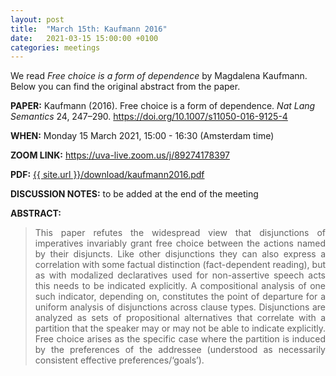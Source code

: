 ```yaml
---
layout: post
title:  "March 15th: Kaufmann 2016" 
date:   2021-03-15 15:00:00 +0100
categories: meetings
---
```

We read _Free choice is a form of dependence_  by Magdalena Kaufmann. Below you can find the original abstract from the paper. 

<b> PAPER:</b> Kaufmann (2016). Free choice is a form of dependence. *Nat Lang Semantics* 24, 247–290.
<a href="https://doi.org/10.1007/s11050-016-9125-4"  target="_blank" rel="noopener noreferrer"> https://doi.org/10.1007/s11050-016-9125-4 </a>

<b> WHEN:</b>  Monday 15 March 2021, 15:00 - 16:30 (Amsterdam time)

<b> ZOOM LINK:</b> <a href="https://uva-live.zoom.us/j/89274178397"  target="_blank" rel="noopener noreferrer">https://uva-live.zoom.us/j/89274178397 </a>

<b> PDF:</b>  <a href="{{ site.url }}/download/kaufmann2016.pdf"  target="_blank" rel="noopener noreferrer">{{ site.url }}/download/kaufmann2016.pdf</a>

<b> DISCUSSION NOTES:</b> to be added at the end of the meeting 


<b> ABSTRACT: </b>

<blockquote>
<p style="text-align: justify;">
This paper refutes the widespread view that disjunctions of imperatives
invariably grant free choice between the actions named by their disjuncts. Like other
disjunctions they can also express a correlation with some factual distinction (fact-dependent reading), but as with modalized declaratives used for non-assertive speech
acts this needs to be indicated explicitly. A compositional analysis of one such indicator, depending on, constitutes the point of departure for a uniform analysis of
disjunctions across clause types. Disjunctions are analyzed as sets of propositional
alternatives that correlate with a partition that the speaker may or may not be able
to indicate explicitly. Free choice arises as the specific case where the partition is
induced by the preferences of the addressee (understood as necessarily consistent
effective preferences/‘goals’).
</p>


</blockquote>
